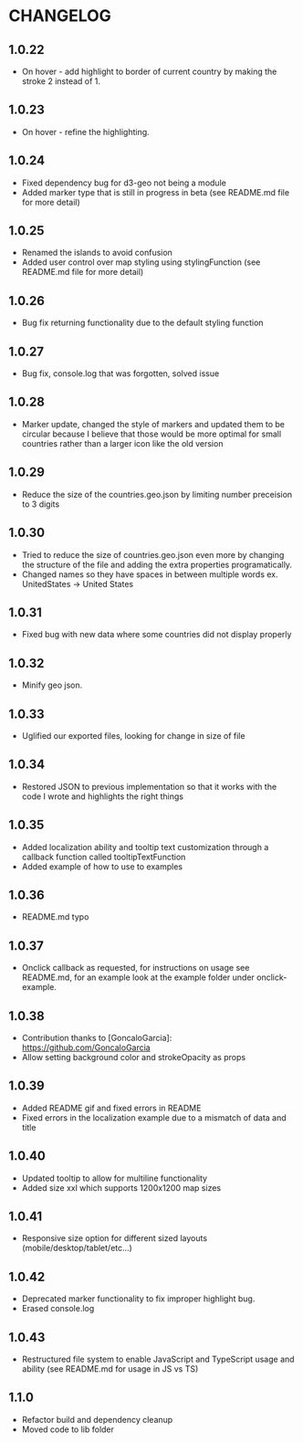 # CHANGELOG

## 1.0.22
* On hover - add highlight to border of current country by making the stroke 2 instead of 1.

## 1.0.23
* On hover - refine the highlighting. 

## 1.0.24

* Fixed dependency bug for d3-geo not being a module
* Added marker type that is still in progress in beta (see README.md file for more detail)

## 1.0.25

* Renamed the islands to avoid confusion
* Added user control over map styling using stylingFunction (see README.md file for more detail)

## 1.0.26

* Bug fix returning functionality due to the default styling function

## 1.0.27

* Bug fix, console.log that was forgotten, solved issue

## 1.0.28

* Marker update, changed the style of markers and updated them to be circular because I believe that those would be more optimal for small countries rather than a larger icon like the old version

## 1.0.29

* Reduce the size of the countries.geo.json by limiting number preceision to 3 digits

## 1.0.30

* Tried to reduce the size of countries.geo.json even more by changing the structure of the file and adding the extra properties programatically.
* Changed names so they have spaces in between multiple words ex. UnitedStates -> United States

## 1.0.31

* Fixed bug with new data where some countries did not display properly

## 1.0.32

* Minify geo json.

## 1.0.33

* Uglified our exported files, looking for change in size of file

## 1.0.34

* Restored JSON to previous implementation so that it works with the code I wrote and highlights the right things

## 1.0.35

* Added localization ability and tooltip text customization through a callback function called tooltipTextFunction
* Added example of how to use to examples

## 1.0.36

* README.md typo

## 1.0.37

* Onclick callback as requested, for instructions on usage see README.md, for an example look at the example folder under onclick-example.

## 1.0.38

* Contribution thanks to [GoncaloGarcia]: https://github.com/GoncaloGarcia
* Allow setting background color and strokeOpacity as props

## 1.0.39

* Added README gif and fixed errors in README
* Fixed errors in the localization example due to a mismatch of data and title

## 1.0.40

* Updated tooltip to allow for multiline functionality
* Added size xxl which supports 1200x1200 map sizes

## 1.0.41

* Responsive size option for different sized layouts (mobile/desktop/tablet/etc...)

## 1.0.42

* Deprecated marker functionality to fix improper highlight bug.
* Erased console.log

## 1.0.43

* Restructured file system to enable JavaScript and TypeScript usage and ability (see README.md for usage in JS vs TS)

## 1.1.0

* Refactor build and dependency cleanup
* Moved code to lib folder